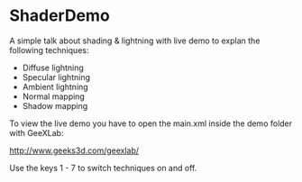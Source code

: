 # ShaderDemo

A simple talk about shading & lightning with live demo to explan the following techniques:
* Diffuse lightning
* Specular lightning
* Ambient lightning
* Normal mapping
* Shadow mapping

To view the live demo you have to open the main.xml inside the demo folder with GeeXLab:

http://www.geeks3d.com/geexlab/


Use the keys 1 - 7 to switch techniques on and off.

